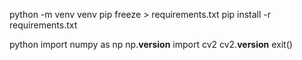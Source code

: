  python -m venv venv
 pip freeze > requirements.txt
 pip install -r requirements.txt

 python
 import numpy as np
 np.__version__
 import cv2
  cv2.__version__
  exit()
